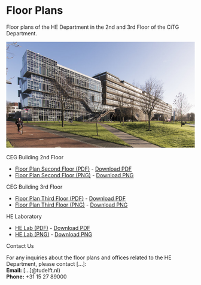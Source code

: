 # Floor Plans

Floor plans of the HE Department in the 2nd and 3rd Floor of the CiTG Department.

![CiTG Building](../figures/citg_building.jpg)


CEG Building 2nd Floor 

- [Floor Plan Second Floor (PDF)](../pdfs/2nd_floor.pdf) - [Download PDF](../pdfs/2nd_floor.pdf)
- [Floor Plan Second Floor (PNG)](../figures/floor-plan_second_floor.png) - [Download PNG](../figures/floor-plan_second_floor.png)

CEG Building 3rd Floor 

- [Floor Plan Third Floor (PDF)](../pdfs/3rd_floor.pdf) - [Download PDF](../pdfs/3rd_floor.pdf)
- [Floor Plan Third Floor (PNG)](../figures/floor-plan_third_floor.png) - [Download PNG](../figures/3floor-plan_third_floor.png)

HE Laboratory

- [HE Lab (PDF)](../pdfs/waterlab.pdf) - [Download PDF](../pdfs/waterlab.pdf)
- [HE Lab (PNG)](../figures/floor-plan_he-lab.png) - [Download PNG](../figures/floor-plan_he-lab.png)

Contact Us

For any inquiries about the floor plans and offices related to the HE Department, please contact [...]:  
**Email:** [...]@tudelft.nl)  
**Phone:** +31 15 27 89000
